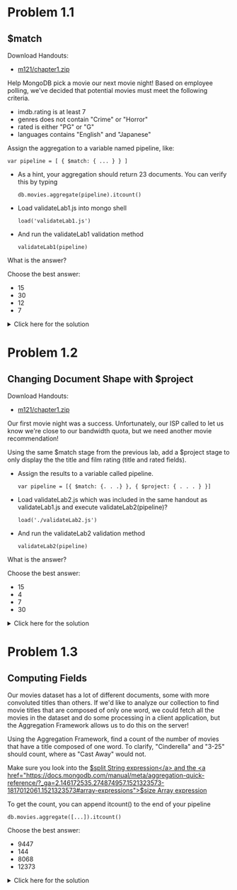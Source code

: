 # Problem 1.1

## $match

Download Handouts:
 - <a href="https://s3.amazonaws.com/edu-downloads.10gen.com/M121_2018_March/static/handouts/m121/chapter1.zip">m121/chapter1.zip</a>
 
Help MongoDB pick a movie our next movie night! Based on employee polling, we've decided that potential movies must meet the following criteria.

 - imdb.rating is at least 7
 - genres does not contain "Crime" or "Horror"
 - rated is either "PG" or "G"
 - languages contains "English" and "Japanese"

Assign the aggregation to a variable named pipeline, like:

    var pipeline = [ { $match: { ... } } ]

 - As a hint, your aggregation should return 23 documents. You can verify this by typing 

       db.movies.aggregate(pipeline).itcount()

 - Load validateLab1.js into mongo shell

       load('validateLab1.js')

 - And run the validateLab1 validation method

       validateLab1(pipeline)

What is the answer?

Choose the best answer:
 - 15
 - 30
 - 12
 - 7

<details>
  <summary>Click here for the solution</summary>
    <ul>
      <li>15</li>
	</ul>
</details>


# Problem 1.2

## Changing Document Shape with $project

Download Handouts:
 - <a href="https://s3.amazonaws.com/edu-downloads.10gen.com/M121_2018_March/static/handouts/m121/chapter1.zip">m121/chapter1.zip</a>
 
Our first movie night was a success. Unfortunately, our ISP called to let us know we're close to our bandwidth quota, but we need another movie recommendation!

Using the same $match stage from the previous lab, add a $project stage to only display the the title and film rating (title and rated fields).

 - Assign the results to a variable called pipeline.

       var pipeline = [{ $match: {. . .} }, { $project: { . . . } }]

 - Load validateLab2.js which was included in the same handout as validateLab1.js and execute validateLab2(pipeline)?

       load('./validateLab2.js')

 - And run the validateLab2 validation method

       validateLab2(pipeline)

What is the answer?

Choose the best answer:
 - 15
 - 4
 - 7
 - 30

<details>
  <summary>Click here for the solution</summary>
    <ul>
      <li>15</li>
	</ul>
</details>


# Problem 1.3

## Computing Fields

Our movies dataset has a lot of different documents, some with more convoluted titles than others. If we'd like to analyze our collection to find movie titles that are composed of only one word, we could fetch all the movies in the dataset and do some processing in a client application, but the Aggregation Framework allows us to do this on the server!

Using the Aggregation Framework, find a count of the number of movies that have a title composed of one word. To clarify, "Cinderella" and "3-25" should count, where as "Cast Away" would not.

Make sure you look into the <a href="https://docs.mongodb.com/manual/meta/aggregation-quick-reference/?_ga=2.147148532.274874957.1521323573-1817012061.1521323573#string-expressions">$split String expression</a> and the <a href="https://docs.mongodb.com/manual/meta/aggregation-quick-reference/?_ga=2.146172535.274874957.1521323573-1817012061.1521323573#array-expressions">$size Array expression</a>

To get the count, you can append itcount() to the end of your pipeline

    db.movies.aggregate([...]).itcount()

Choose the best answer:
 - 9447
 - 144
 - 8068
 - 12373

<details>
  <summary>Click here for the solution</summary>
    <ul>
      <li>8068</li>
	</ul>
</details>
